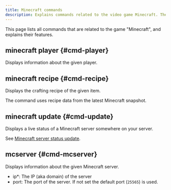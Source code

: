 ```yaml
---
title: Minecraft commands
description: Explains commands related to the video game Minecraft. They allow you to quickly get player, server status or recipe information.
---
```


This page lists all commands that are related to the game "Minecraft", and explains their features.

## minecraft player {#cmd-player}

<Command name="minecraft player" slash="name:Player name" message="<Player name>"></Command>

Displays information about the given player.

## minecraft recipe {#cmd-recipe}

<Command name="minecraft recipe" slash="item:Minecraft item ID" message="<Minecraft item ID>"></Command>

Displays the crafting recipe of the given item.

The command uses recipe data from the latest Minecraft snapshot.

## minecraft update {#cmd-update}

<Command name="minecraft update"></Command>

Displays a live status of a Minecraft server somewhere on your server.

See [Minecraft server status update](/mcupdate).

## mcserver {#cmd-mcserver}

<Command name="mcserver" slash="ip:Server IP [port:Server port]" message="<Server IP> [<Server port>]"></Command>

Displays information about the given Minecraft server.

- ip*: The IP (aka domain) of the server
- port: The port of the server. If not set the default port (`25565`) is used.
